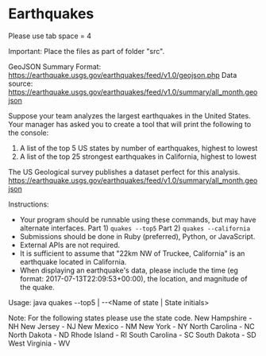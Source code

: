 # Earthquakes

Please use tab space = 4

Important: 
Place the files as part of folder "src".


GeoJSON Summary Format: https://earthquake.usgs.gov/earthquakes/feed/v1.0/geojson.php
Data source: https://earthquake.usgs.gov/earthquakes/feed/v1.0/summary/all_month.geojson

Suppose your team analyzes the largest earthquakes in the United States.
Your manager has asked you to create a tool that will print the following to the console:
 
1) A list of the top 5 US states by number of earthquakes, highest to lowest
2) A list of the top 25 strongest earthquakes in California, highest to lowest
 
The US Geological survey publishes a dataset perfect for this analysis.
https://earthquake.usgs.gov/earthquakes/feed/v1.0/summary/all_month.geojson
 
Instructions:
- Your program should be runnable using these commands, but may have alternate interfaces.
Part 1) `quakes --top5`
Part 2) `quakes --california`
- Submissions should be done in Ruby (preferred), Python, or JavaScript.
- External APIs are not required.
- It is sufficient to assume that "22km NW of Truckee, California" is an earthquake located in California.
- When displaying an earthquake's data, please include the time (eg format: 2017-07-13T22:09:53+00:00), the location, and magnitude of the quake.

Usage: java quakes --top5 | --<Name of state | State initials>

Note:
For the following states please use the state code.
	New Hampshire - NH
	New Jersey - NJ
	New Mexico - NM
	New York - NY
	North Carolina - NC
	North Dakota - ND
	Rhode Island - RI
	South Carolina - SC
	South Dakota - SD
	West Virginia - WV
